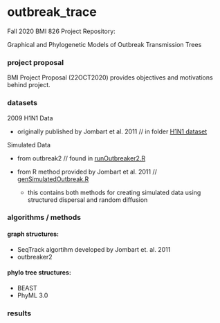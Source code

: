 # outbreak_trace

Fall 2020 BMI 826 Project Repository:

Graphical and Phylogenetic Models of Outbreak Transmission Trees


### project proposal
BMI Project Proposal (22OCT2020) provides objectives and motivations behind project.


### datasets

2009 H1N1 Data
- originally published by Jombart et al. 2011 // in folder [H1N1 dataset](https://github.com/mbjorner/outbreak_trace/tree/main/H1N1%20dataset)

Simulated Data
- from outbreak2 // found in [runOutbreaker2.R](https://github.com/mbjorner/outbreak_trace/tree/main/executables)
- from R method provided by Jombart et al. 2011 // [genSimulatedOutbreak.R](https://github.com/mbjorner/outbreak_trace/tree/main/executables)

  - this contains both methods for creating simulated data using structured dispersal and random diffusion

### algorithms / methods

#### graph structures:
- SeqTrack algortihm developed by Jombart et. al. 2011
- outbreaker2

#### phylo tree structures:
- BEAST
- PhyML 3.0

### results

